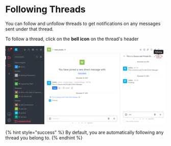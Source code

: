 # Following Threads

You can follow and unfollow threads to get notifications on any messages sent under that thread.

To follow a thread, click on the **bell icon** on the thread's header

![](<../../../../.gitbook/assets/image (686).png>)

{% hint style="success" %}
By default, you are automatically following any thread you belong to.
{% endhint %}
